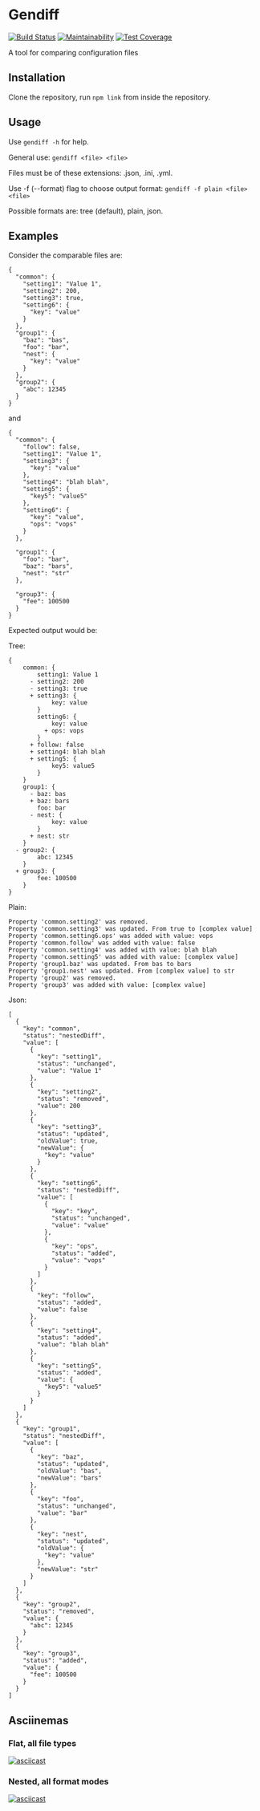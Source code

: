 # Gendiff

[![Build Status](https://travis-ci.com/Cred1Tor/backend-project-lvl2.svg?branch=master)](https://travis-ci.com/Cred1Tor/backend-project-lvl2)
[![Maintainability](https://api.codeclimate.com/v1/badges/ac6b56f271a080a70539/maintainability)](https://codeclimate.com/github/Cred1Tor/backend-project-lvl2/maintainability)
[![Test Coverage](https://api.codeclimate.com/v1/badges/ac6b56f271a080a70539/test_coverage)](https://codeclimate.com/github/Cred1Tor/backend-project-lvl2/test_coverage)


A tool for comparing configuration files

## Installation

Clone the repository, run `npm link` from inside the repository.

## Usage

Use `gendiff -h` for help.

General use: `gendiff <file> <file>`

Files must be of these extensions: .json, .ini, .yml.

Use -f (--format) flag to choose output format: `gendiff -f plain <file> <file>`

Possible formats are: tree (default), plain, json.

## Examples

Consider the comparable files are:
```
{
  "common": {
    "setting1": "Value 1",
    "setting2": 200,
    "setting3": true,
    "setting6": {
      "key": "value"
    }
  },
  "group1": {
    "baz": "bas",
    "foo": "bar",
    "nest": {
      "key": "value"
    }
  },
  "group2": {
    "abc": 12345
  }
}
```
and
```
{
  "common": {
    "follow": false,
    "setting1": "Value 1",
    "setting3": {
      "key": "value"
    },
    "setting4": "blah blah",
    "setting5": {
      "key5": "value5"
    },
    "setting6": {
      "key": "value",
      "ops": "vops"
    }
  },

  "group1": {
    "foo": "bar",
    "baz": "bars",
    "nest": "str"
  },

  "group3": {
    "fee": 100500
  }
}
```

Expected output would be:

Tree:
```
{
    common: {
        setting1: Value 1
      - setting2: 200
      - setting3: true
      + setting3: {
            key: value
        }
        setting6: {
            key: value
          + ops: vops
        }
      + follow: false
      + setting4: blah blah
      + setting5: {
            key5: value5
        }
    }
    group1: {
      - baz: bas
      + baz: bars
        foo: bar
      - nest: {
            key: value
        }
      + nest: str
    }
  - group2: {
        abc: 12345
    }
  + group3: {
        fee: 100500
    }
}
```

Plain:
```
Property 'common.setting2' was removed.
Property 'common.setting3' was updated. From true to [complex value]
Property 'common.setting6.ops' was added with value: vops
Property 'common.follow' was added with value: false
Property 'common.setting4' was added with value: blah blah
Property 'common.setting5' was added with value: [complex value]
Property 'group1.baz' was updated. From bas to bars
Property 'group1.nest' was updated. From [complex value] to str
Property 'group2' was removed.
Property 'group3' was added with value: [complex value]
```

Json:
```
[
  {
    "key": "common",
    "status": "nestedDiff",
    "value": [
      {
        "key": "setting1",
        "status": "unchanged",
        "value": "Value 1"
      },
      {
        "key": "setting2",
        "status": "removed",
        "value": 200
      },
      {
        "key": "setting3",
        "status": "updated",
        "oldValue": true,
        "newValue": {
          "key": "value"
        }
      },
      {
        "key": "setting6",
        "status": "nestedDiff",
        "value": [
          {
            "key": "key",
            "status": "unchanged",
            "value": "value"
          },
          {
            "key": "ops",
            "status": "added",
            "value": "vops"
          }
        ]
      },
      {
        "key": "follow",
        "status": "added",
        "value": false
      },
      {
        "key": "setting4",
        "status": "added",
        "value": "blah blah"
      },
      {
        "key": "setting5",
        "status": "added",
        "value": {
          "key5": "value5"
        }
      }
    ]
  },
  {
    "key": "group1",
    "status": "nestedDiff",
    "value": [
      {
        "key": "baz",
        "status": "updated",
        "oldValue": "bas",
        "newValue": "bars"
      },
      {
        "key": "foo",
        "status": "unchanged",
        "value": "bar"
      },
      {
        "key": "nest",
        "status": "updated",
        "oldValue": {
          "key": "value"
        },
        "newValue": "str"
      }
    ]
  },
  {
    "key": "group2",
    "status": "removed",
    "value": {
      "abc": 12345
    }
  },
  {
    "key": "group3",
    "status": "added",
    "value": {
      "fee": 100500
    }
  }
]
```

## Asciinemas

### Flat, all file types

[![asciicast](https://asciinema.org/a/n164Y7ntRuy8tcxYMH5M9xCIO.svg)](https://asciinema.org/a/n164Y7ntRuy8tcxYMH5M9xCIO)

### Nested, all format modes

[![asciicast](https://asciinema.org/a/EFGhzlfeq13nws37YMfdDQNcl.svg)](https://asciinema.org/a/EFGhzlfeq13nws37YMfdDQNcl)
